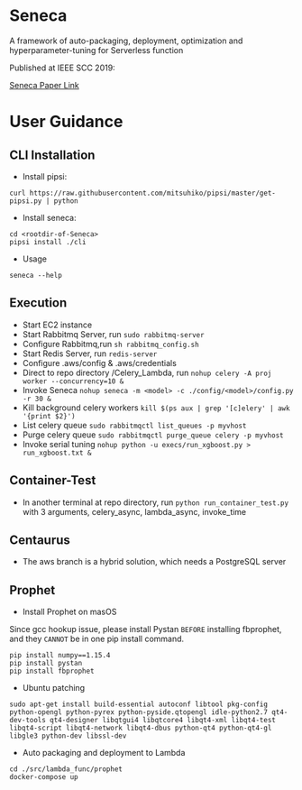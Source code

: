 # Seneca
A framework of auto-packaging, deployment, optimization and hyperparameter-tuning for Serverless function

Published at IEEE SCC 2019: 

[Seneca Paper Link](https://ieeexplore.ieee.org/document/8814572)

# User Guidance

## CLI Installation

* Install pipsi:
```
curl https://raw.githubusercontent.com/mitsuhiko/pipsi/master/get-pipsi.py | python
```
* Install seneca:
```
cd <rootdir-of-Seneca>
pipsi install ./cli
```
* Usage
```
seneca --help
```

## Execution
- Start EC2 instance
- Start Rabbitmq Server, run ``` sudo rabbitmq-server ```
- Configure Rabbitmq,run ``` sh rabbitmq_config.sh ```
- Start Redis Server, run ``` redis-server ```
- Configure .aws/config & .aws/credentials
- Direct to repo directory /Celery_Lambda, run ```nohup celery -A proj worker --concurrency=10 & ```
- Invoke Seneca ``` nohup seneca -m <model> -c ./config/<model>/config.py -r 30 & ```
- Kill background celery workers ``` kill $(ps aux | grep '[c]elery' | awk '{print $2}') ```
- List celery queue ``` sudo rabbitmqctl list_queues -p myvhost ```
- Purge celery queue ``` sudo rabbitmqctl purge_queue celery -p myvhost ```
- Invoke serial tuning ``` nohup python -u execs/run_xgboost.py > run_xgboost.txt & ```

## Container-Test
- In another terminal at repo directory, run ``` python run_container_test.py ``` with 3 arguments, celery_async, lambda_async, invoke_time

## Centaurus 
- The aws branch is a hybrid solution, which needs a PostgreSQL server


## Prophet

* Install Prophet on masOS

Since gcc hookup issue, please install Pystan ```BEFORE``` installing fbprophet, and they ```CANNOT``` be in one pip install command.

```
pip install numpy==1.15.4
pip install pystan
pip install fbprophet
```
* Ubuntu patching

```
sudo apt-get install build-essential autoconf libtool pkg-config python-opengl python-pyrex python-pyside.qtopengl idle-python2.7 qt4-dev-tools qt4-designer libqtgui4 libqtcore4 libqt4-xml libqt4-test libqt4-script libqt4-network libqt4-dbus python-qt4 python-qt4-gl libgle3 python-dev libssl-dev
```

* Auto packaging and deployment to Lambda
```
cd ./src/lambda_func/prophet
docker-compose up
```